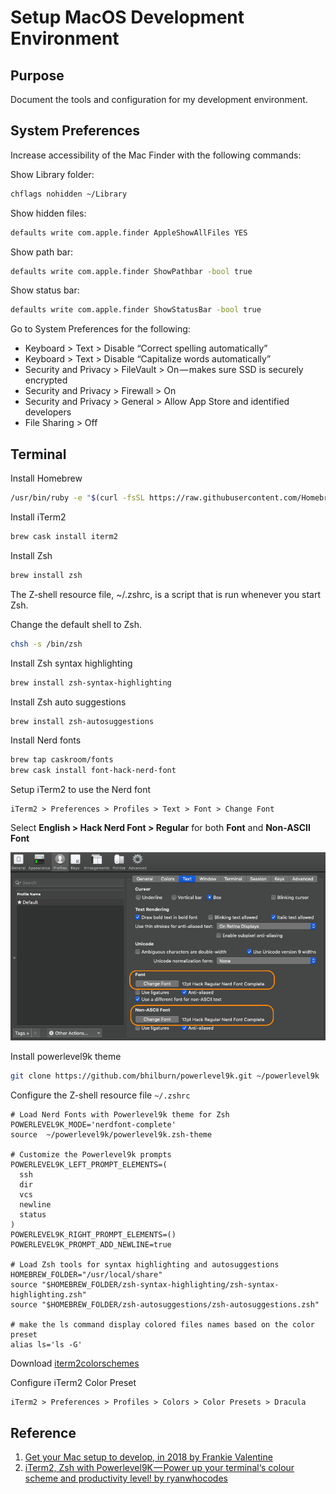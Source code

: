 # Setup MacOS Development Environment

## Purpose
Document the tools and configuration for my development environment.

## System Preferences

Increase accessibility of the Mac Finder with the following commands:

Show Library folder:
```bash
chflags nohidden ~/Library
```

Show hidden files:
```bash
defaults write com.apple.finder AppleShowAllFiles YES
```

Show path bar:
```bash
defaults write com.apple.finder ShowPathbar -bool true
```

Show status bar:
```bash
defaults write com.apple.finder ShowStatusBar -bool true
```

Go to System Preferences for the following:

- Keyboard > Text > Disable “Correct spelling automatically”
- Keyboard > Text > Disable “Capitalize words automatically”
- Security and Privacy > FileVault > On — makes sure SSD is securely encrypted
- Security and Privacy > Firewall > On
- Security and Privacy > General > Allow App Store and identified developers
- File Sharing > Off

## Terminal
Install Homebrew
```bash
/usr/bin/ruby -e "$(curl -fsSL https://raw.githubusercontent.com/Homebrew/install/master/install)"
```
Install iTerm2
```bash
brew cask install iterm2
```

Install Zsh
```bash
brew install zsh
```
The Z-shell resource file, ~/.zshrc, is a script that is run whenever you start Zsh.

Change the default shell to Zsh.
```bash
chsh -s /bin/zsh
```

Install Zsh syntax highlighting
```bash
brew install zsh-syntax-highlighting
```

Install Zsh auto suggestions
```bash
brew install zsh-autosuggestions
```

Install Nerd fonts
```bash
brew tap caskroom/fonts
brew cask install font-hack-nerd-font
```

Setup iTerm2 to use the Nerd font
```
iTerm2 > Preferences > Profiles > Text > Font > Change Font
```
Select **English > Hack Nerd Font > Regular** for both **Font** and **Non-ASCII Font**

![alt tex](assets/iTerm2-font-config.png "iTerm2 Font Preferences")

Install powerlevel9k theme
```bash
git clone https://github.com/bhilburn/powerlevel9k.git ~/powerlevel9k
```

Configure the Z-shell resource file `~/.zshrc`
```
# Load Nerd Fonts with Powerlevel9k theme for Zsh
POWERLEVEL9K_MODE='nerdfont-complete'
source  ~/powerlevel9k/powerlevel9k.zsh-theme

# Customize the Powerlevel9k prompts
POWERLEVEL9K_LEFT_PROMPT_ELEMENTS=(
  ssh
  dir
  vcs
  newline
  status
)
POWERLEVEL9K_RIGHT_PROMPT_ELEMENTS=()
POWERLEVEL9K_PROMPT_ADD_NEWLINE=true

# Load Zsh tools for syntax highlighting and autosuggestions
HOMEBREW_FOLDER="/usr/local/share"
source "$HOMEBREW_FOLDER/zsh-syntax-highlighting/zsh-syntax-highlighting.zsh"
source "$HOMEBREW_FOLDER/zsh-autosuggestions/zsh-autosuggestions.zsh"

# make the ls command display colored files names based on the color preset
alias ls='ls -G'
```

Download [iterm2colorschemes](https://iterm2colorschemes.com/)

Configure iTerm2 Color Preset
```
iTerm2 > Preferences > Profiles > Colors > Color Presets > Dracula
```

## Reference
  1. [Get your Mac setup to develop, in 2018 by Frankie Valentine](https://medium.com/@frankie.valentine/get-your-mac-setup-to-develop-in-2018-60ce20cd14e7)
  2. [iTerm2, Zsh with Powerlevel9K — Power up your terminal‘s colour scheme and productivity level! by ryanwhocodes](https://medium.com/the-code-review/make-your-terminal-more-colourful-and-productive-with-iterm2-and-zsh-11b91607b98c)